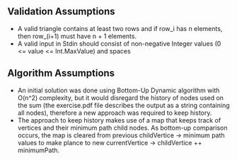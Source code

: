 ## Validation Assumptions

- A valid triangle contains at least two rows and if row_i has n elements, then row_(i+1) must have n + 1 elements.
- A valid input in Stdin should consist of non-negative Integer values (0 <= value <= Int.MaxValue) and spaces

## Algorithm Assumptions

- An initial solution was done using Bottom-Up Dynamic algorithm with O(n^2) complexity, but it would disregard the history of nodes used on the sum (the exercise.pdf file describes the output as a string containing all nodes), therefore a new approach was required to keep history.
- The approach to keep history makes use of a map that keeps track of vertices and their minimum path child nodes. As bottom-up comparison occurs, the map is cleared from previous childVertice -> minimum path values to make plance to new currentVertice -> childVertice ++ minimumPath.
